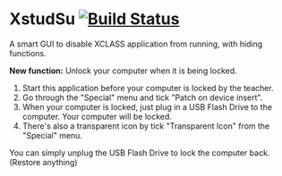 # XstudSu [![Build Status](https://travis-ci.org/mob41/XstudSu.svg?branch=master)](https://travis-ci.org/mob41/XstudSu)
A smart GUI to disable XCLASS application from running, with hiding functions.

<b>New function:</b> Unlock your computer when it is being locked.

1. Start this application before your computer is locked by the teacher.
2. Go through the "Special" menu and tick "Patch on device insert".
3. When your computer is locked, just plug in a USB Flash Drive to the computer. Your computer will be locked.
4. There's also a transparent icon by tick "Transparent Icon" from the "Special" menu.

You can simply unplug the USB Flash Drive to lock the computer back. (Restore anything)
